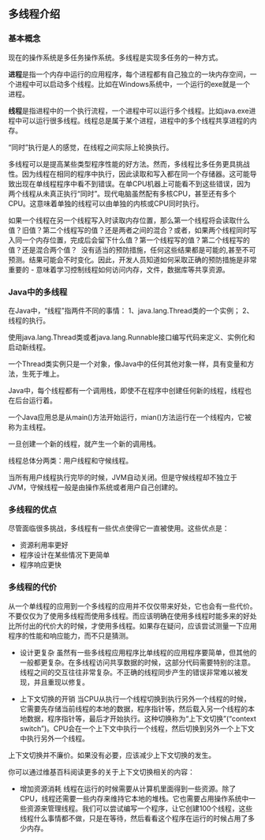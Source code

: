 ## 多线程介绍
### 基本概念
现在的操作系统是多任务操作系统。多线程是实现多任务的一种方式。

**进程**是指一个内存中运行的应用程序，每个进程都有自己独立的一块内存空间，一个进程中可以启动多个线程。比如在Windows系统中，一个运行的exe就是一个进程。

**线程**是指进程中的一个执行流程，一个进程中可以运行多个线程。比如java.exe进程中可以运行很多线程。线程总是属于某个进程，进程中的多个线程共享进程的内存。

“同时”执行是人的感觉，在线程之间实际上轮换执行。

多线程可以是提高某些类型程序性能的好方法。然而，多线程比多任务更具挑战性。因为线程在相同的程序中执行，因此读取和写入都在同一个存储器。这可能导致出现在单线程程序中看不到错误。在单CPU机器上可能看不到这些错误，因为两个线程从未真正执行“同时”。现代电脑虽然配有多核CPU，甚至还有多个CPU。这意味着单独的线程可以由单独的内核或CPU同时执行。

如果一个线程在另一个线程写入时读取内存位置，那么第一个线程将会读取什么值？旧值？第二个线程写的值？还是两者之间的混合？或者，如果两个线程同时写入同一个内存位置，完成后会留下什么值？第一个线程写的值？第二个线程写的值？还是混合两个值？  没有适当的预防措施，任何这些结果都是可能的,甚至不可预测。结果可能会不时变化。因此，开发人员知道如何采取正确的预防措施是非常重要的 - 意味着学习控制线程如何访问内存，文件，数据库等共享资源。

### Java中的多线程
在Java中，“线程”指两件不同的事情： 
1、java.lang.Thread类的一个实例；
2、线程的执行。

使用java.lang.Thread类或者java.lang.Runnable接口编写代码来定义、实例化和启动新线程。

一个Thread类实例只是一个对象，像Java中的任何其他对象一样，具有变量和方法，生死于堆上。

Java中，每个线程都有一个调用栈，即使不在程序中创建任何新的线程，线程也在后台运行着。

一个Java应用总是从main()方法开始运行，mian()方法运行在一个线程内，它被称为主线程。

一旦创建一个新的线程，就产生一个新的调用栈。

线程总体分两类：用户线程和守候线程。

当所有用户线程执行完毕的时候，JVM自动关闭。但是守候线程却不独立于JVM，守候线程一般是由操作系统或者用户自己创建的。

### 多线程的优点
尽管面临很多挑战，多线程有一些优点使得它一直被使用。这些优点是：
* 资源利用率更好
* 程序设计在某些情况下更简单
* 程序响应更快

### 多线程的代价
从一个单线程的应用到一个多线程的应用并不仅仅带来好处，它也会有一些代价。不要仅仅为了使用多线程而使用多线程。而应该明确在使用多线程时能多来的好处比所付出的代价大的时候，才使用多线程。如果存在疑问，应该尝试测量一下应用程序的性能和响应能力，而不只是猜测。
* 设计更复杂
虽然有一些多线程应用程序比单线程的应用程序要简单，但其他的一般都更复杂。在多线程访问共享数据的时候，这部分代码需要特别的注意。线程之间的交互往往非常复杂。不正确的线程同步产生的错误非常难以被发现，并且重现以修复。

* 上下文切换的开销
当CPU从执行一个线程切换到执行另外一个线程的时候，它需要先存储当前线程的本地的数据，程序指针等，然后载入另一个线程的本地数据，程序指针等，最后才开始执行。这种切换称为“上下文切换”(“context switch”)。CPU会在一个上下文中执行一个线程，然后切换到另外一个上下文中执行另外一个线程。

上下文切换并不廉价。如果没有必要，应该减少上下文切换的发生。

你可以通过维基百科阅读更多的关于上下文切换相关的内容：

* 增加资源消耗
线程在运行的时候需要从计算机里面得到一些资源。除了CPU，线程还需要一些内存来维持它本地的堆栈。它也需要占用操作系统中一些资源来管理线程。我们可以尝试编写一个程序，让它创建100个线程，这些线程什么事情都不做，只是在等待，然后看看这个程序在运行的时候占用了多少内存。